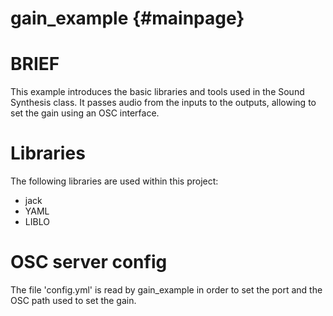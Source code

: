 gain_example {#mainpage}
=======================

# BRIEF

This example introduces the basic
libraries and tools used in the
Sound Synthesis class. It passes
audio from the inputs to the outputs,
allowing to set the gain using an OSC
interface.

# Libraries

The following libraries are used within this project:

* jack
* YAML
* LIBLO

# OSC server config

The file 'config.yml' is read by 
gain_example in order to set the port
and the OSC path used to set the gain.